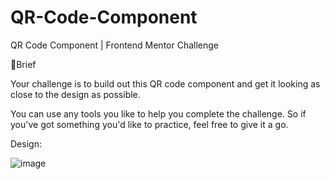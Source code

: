# QR-Code-Component
QR Code Component | Frontend Mentor Challenge 



📝Brief

Your challenge is to build out this QR code component and get it looking as close to the design as possible.

You can use any tools you like to help you complete the challenge. So if you've got something you'd like to practice, feel free to give it a go.

Design:

![image](https://user-images.githubusercontent.com/123357802/214599623-4f3a725b-1ed7-4f85-88d7-450cc8398582.png)
